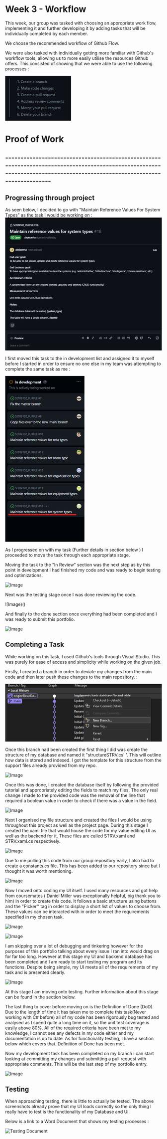 # Week 3 - Workflow 

This week, our group was tasked with choosing an appropriate work flow, implementing it and further developing it by adding tasks that will be individually completed by each member. 

We choose the recommended workflow of Github Flow. 

We were also tasked with individually getting more familiar with Github's workflow tools, allowing us to more easily utilise the resources Github offers. This consisted of showing that we were able to use the following processes : 

![Image](https://github.com/CallumJSuth/Portfolio/blob/main/images/ss2-2.png)



# Proof of Work

## ------------------------------------------------------------------------------------------------------------------------------------------------------------------------

## Progressing through project 

As seen below, I decided to go with "Maintain Reference Values For System Types" as the task I would be working on : 
![Image](https://github.com/CallumJSuth/Portfolio/blob/main/images/ss2-3.png)

I first moved this task to the in development list and assigned it to myself before I started in order to ensure no one else in my team was attempting to complete the same task as me : 

![Image](https://github.com/CallumJSuth/Portfolio/blob/main/images/ss2-4.png)

As I progressed on with my task (Further details in section below ) I proceeded to move the task through each appropriate stage. 

Moving the task to the "In Review" section was the next step as by this point in development I had finished my code and was ready to begin testing and optimizations. 

![Image]()

Next was the testing stage once I was done reviewing the code. 

![Image)()

And finally to the done section once everything had been completed and I was ready to submit this portfolio. 

![Image]()


## Completing a Task

While working on this task, I used Github's tools through Visual Studio. This was purely for ease of access and simplicity while working on the given job. 

Firstly, I created a branch in order to deviate my changes from the main code and then later push these changes to the main repository. :

![Image](https://github.com/CallumJSuth/Portfolio/blob/main/images/ss2-5.png)

Once this branch had been created the first thing I did was create the structure of my database and named it "structureSTRV.cs' '. This will outline how data is stored and indexed. I got the template for this structure from the support files already provided from my repo. 

![Image]()

Once this was done, I created the database itself by following the provided tutorial and appropriately editing the fields to match my files. The only real change I made to the provided code was the removal of the line that required a boolean value in order to check if there was a value in the field. 

![Image]()

Next I organised my file structure and created the files I would be using throughout this project as well as the project page. During this stage I created the xaml file that would house the code for my value editing UI as well as the backend for it. These files are called STRV.xaml and STRV.xaml.cs respectively. 

![Image]()   

Due to me pulling this code from our group repository early, I also had to create a constants.cs file. This has been added to our repository since but I thought it was worth mentioning. 

![Image]()

Now I moved onto coding my UI itself. I used many resources and got help from coursemates ( Daniel Miller was exceptionally helpful, big thank you to him) in order to create this code. It follows a basic structure using buttons and the "Picker'' tag in order to display a short list of values to choose from. These values can be interacted with in order to meet the requirements specified in my chosen task. 

![Image]()

![Image]()

I am skipping over a lot of debugging and tinkering however for the purposes of this portfolio talking about every issue I ran into would drag on for far too long. However at this stage my UI and backend database has been completed and I am ready to start testing my program and its functions. Despite being simple, my UI meets all of the requirements of my task and is presented clearly. 

![Image]()

At this stage I am moving onto testing. Further information about this stage can be found in the section below. 


The last thing to cover before moving on is the Definition of Done (DoD). Due to the length of time it has taken me to complete this task(Never working with C# before) all of my code has been rigorously bug tested and analysed as I spend quite a long time on it, so the unit test coverage is easily above 80%. All of the required criteria have been met to my knowledge, I cannot see any defects in my code either and my documentation is up to date. As for functionality testing, I have a section below which covers that. Definition of Done has been met.   


Now my development task has been completed on my branch I can start looking at committing my changes and submitting a pull request with appropriate comments. This will be the last step of my portfolio entry. 

![Image]()



## Testing 

When approaching testing, there is little to actually be tested. The above screenshots already prove that my UI loads correctly so the only thing I really have to test is the functionality of my Database and Ui. 

Below is a link to a Word Document that shows my testing processes : 

![Testing Document](https://1drv.ms/w/s!AvGyrAKUKVKFgpge0wyXF_cgTx1-zA?e=UMpzMa)



